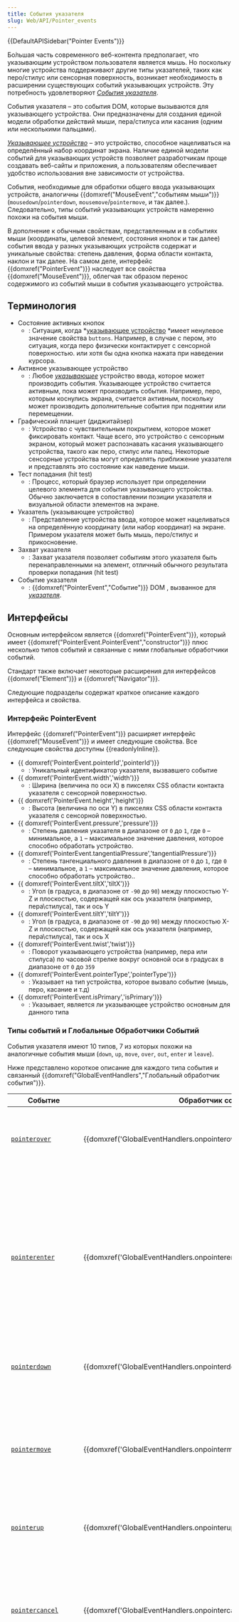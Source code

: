 ```yaml
---
title: События указателя
slug: Web/API/Pointer_events
---
```


{{DefaultAPISidebar("Pointer Events")}}

Бо́льшая часть современного веб-контента предполагает, что указывающим устройством пользователя является мышь. Но поскольку многие устройства поддерживают другие типы указателей, таких как перо/стилус или сенсорная поверхность, возникает необходимость в расширении существующих событий указывающих устройств. Эту потребность удовлетворяют _[События указателя](#term_pointer_event)_.

События указателя – это события DOM, которые вызываются для указывающего устройства. Они предназначены для создания единой модели обработки действий мыши, пера/стилуса или касания (одним или несколькими пальцами).

_[Указывающее устройство](#term_pointer) –_ это устройство, способное нацеливаться на определённый набор координат экрана. Наличие единой модели событий для указывающих устройств позволяет разработчикам проще создавать веб-сайты и приложения, а пользователям обеспечивает удобство использования вне зависимости от устройства.

События, необходимые для обработки общего ввода указывающих устройств, аналогичны {{domxref("MouseEvent","событиям мыши")}} (`mousedown`/`pointerdown`, `mousemove`/`pointermove`, и так далее.). Следовательно, типы событий указывающих устройств намеренно похожи на события мыши.

В дополнение к обычным свойствам, представленным и в событиях мыши (координаты, целевой элемент, состояния кнопок и так далее) события ввода у разных указывающих устройств содержат и уникальные свойства: степень давления, форма области контакта, наклон и так далее. На самом деле, интерфейс {{domxref("PointerEvent")}} наследует все свойства {{domxref("MouseEvent")}}, облегчая так образом перенос содержимого из событий мыши в события указывающего устройства.

## Терминология

- Состояние активных кнопок
  - : Ситуация, когда *[указывающее устройство](#term_pointer) *имеет ненулевое значение свойства `buttons`. Например, в случае с пером, это ситуация, когда перо физически контактирует с сенсорной поверхностью. или хотя бы одна кнопка нажата при наведении курсора.
- Активное указывающее устройство
  - : Любое _[указывающее](#term_pointer)_ устройство ввода, которое может производить события. Указывающее устройство считается активным, пока может производить события. Например, перо, которым коснулись экрана, считается активным, поскольку может производить дополнительные события при поднятии или перемещении.
- Графический планшет (диджитайзер)
  - : Устройство с чувствительным покрытием, которое может фиксировать контакт. Чаще всего, это устройство с сенсорным экраном, который может распознавать касания указывающего устройства, такого как перо, стилус или палец. Некоторые сенсорные устройства могут определять приближение указателя и представлять это состояние как наведение мыши.
- Тест попадания (hit test)
  - : Процесс, который браузер использует при определении целевого элемента для события указывающего устройства. Обычно заключается в сопоставлении позиции указателя и визуальной области элементов на экране.
- Указатель (указывающее устройство)
  - : Представление устройства ввода, которое может нацеливаться на определённую координату (или набор координат) на экране. Примером указателя может быть мышь, перо/стилус и прикосновение.
- Захват указателя
  - : Захват указателя позволяет событиям этого указателя быть перенаправленными на элемент, отличный обычного результата проверки попадания (hit test)
- Событие указателя
  - : {{domxref("PointerEvent","Событие")}} DOM , вызванное для _[указателя](#term_pointer)_.

## Интерфейсы

Основным интерфейсом является {{domxref("PointerEvent")}}, который имеет {{domxref("PointerEvent.PointerEvent","constructor")}} плюс несколько типов событий и связанные с ними глобальные обработчики событий.

Стандарт также включает некоторые расширения для интерфейсов {{domxref("Element")}} и {{domxref("Navigator")}}.

Следующие подразделы содержат краткое описание каждого интерфейса и свойства.

### Интерфейс PointerEvent

Интерфейс {{domxref("PointerEvent")}} расширяет интерфейс {{domxref("MouseEvent")}} и имеет следующие свойства. Все следующие свойства доступны {{readonlyInline}}.

- {{ domxref('PointerEvent.pointerId','pointerId')}}
  - : Уникальный идентификатор указателя, вызвавшего событие
- {{ domxref('PointerEvent.width','width')}}
  - : Ширина (величина по оси X) в пикселях CSS области контакта указателя с сенсорной поверхностью.
- {{ domxref('PointerEvent.height','height')}}
  - : Высота (величина по оси Y) в пикселях CSS области контакта указателя с сенсорной поверхностью.
- {{ domxref('PointerEvent.pressure','pressure')}}
  - : Степень давления указателя в диапазоне от `0` до `1`, где `0` – минимальное, а `1` – максимальное значение давления, которое способно обработать устройство.
- {{ domxref('PointerEvent.tangentialPressure','tangentialPressure')}}
  - : Степень тангенциального давления в диапазоне от `0` до `1`, где `0` – минимальное, а `1` – максимальное значение давления, которое способно обработать устройство..
- {{ domxref('PointerEvent.tiltX','tiltX')}}
  - : Угол (в градуса, в диапазоне от `-90` до `90`) между плоскостью Y-Z и плоскостью, содержащей как ось указателя (например, пера\стилуса), так и ось Y
- {{ domxref('PointerEvent.tiltY','tiltY')}}
  - : Угол (в градуса, в диапазоне от `-90` до `90`) между плоскостью X-Z и плоскостью, содержащей как ось указателя (например, пера\стилуса), так и ось X
- {{ domxref('PointerEvent.twist','twist')}}
  - : Поворот указывающего устройства (например, пера или стилуса) по часовой стрелке вокруг основной оси в градусах в диапазоне от `0` до `359`
- {{ domxref('PointerEvent.pointerType','pointerType')}}
  - : Указывает на тип устройства, которое вызвало событие (мышь, перо, касание и т.д)
- {{ domxref('PointerEvent.isPrimary','isPrimary')}}
  - : Указывает, является ли указывающее устройство основным для данного типа

### Типы событий и Глобальные Обработчики Событий

События указателя имеют 10 типов, 7 из которых похожи на аналогичные события мыши (`down`, `up`, `move`, `over`, `out`, `enter` и `leave`).

Ниже представлено короткое описание для каждого типа события и связанный {{domxref("GlobalEventHandlers","Глобальный обработчик события")}}.

| Событие                                                       | Обработчик события                                                             | Описание                                                                                                                                                                                                                                                                                                                                                 |
| ------------------------------------------------------------  | ------------------------------------------------------------------------------ | -------------------------------------------------------------------------------------------------------------------------------------------------------------------------------------------------------------------------------------------------------------------------------------------------------------------------------------------------------- |
| [`pointerover`](/ru/docs/Web/Events/pointerover)              | {{domxref('GlobalEventHandlers.onpointerover','onpointerover')}}               | Вызывается, когда указатель появляется в пределах элемента (его [теста попадания](#term_hit_test)).                                                                                                                                                                                                                                                      |
| [`pointerenter`](/ru/docs/Web/Events/pointerenter)            | {{domxref('GlobalEventHandlers.onpointerenter','onpointerenter')}}             | Вызывается, когда указатель перемещается в пределы элемента (его [теста попадания](#term_hit_test)) или одного из его потомков, в том числе в результате события `pointerdown` с устройства, которе не поддерживает наведение "hover" (смотрите `pointerdown`).                                                                                          |
| [`pointerdown`](/ru/docs/Web/Events/pointerdown)              | {{domxref('GlobalEventHandlers.onpointerdown','onpointerdown')}}               | Вызывается, когда указатель принимает состояние активных кнопок.                                                                                                                                                                                                                                                                                         |
| [`pointermove`](/ru/docs/Web/Events/pointermove)              | {{domxref('GlobalEventHandlers.onpointermove','onpointermove')}}               | Вызывается, когда изменяются координаты указателя. Это событие также используется, если изменение состояния указателя нельзя сообщить с помощью других событий.                                                                                                                                                                                          |
| [`pointerup`](/ru/docs/Web/Events/pointerup)                  | {{domxref('GlobalEventHandlers.onpointerup','onpointerup')}}                   | Вызывается, когда указатель теряет состояние _активных кнопок_.                                                                                                                                                                                                                                                                                          |
| [`pointercancel`](/ru/docs/Web/Events/pointercancel)          | {{domxref('GlobalEventHandlers.onpointercancel','onpointercancel')}}           | Браузер вызывает это событие, если приходит к выводу, что указывающее устройство больше не сможет генерировать события (например, если устройство деактивировано).                                                                                                                                                                                       |
| [`pointerout`](/ru/docs/Web/Events/pointerout)                | {{domxref('GlobalEventHandlers.onpointerout','onpointerout')}}                 | Вызывается по нескольким причинам, в том числе: когда указывающее устройство перемещается за пределы элемента (его [теста попадания](#term_hit_test)); запуск события pointerup для устройства, которое не поддерживает наведение "hover"; после запуска события `pointercancel`; когда перо покидает область обнаружения планшетом наведения указателя. |
| [`pointerleave`](/ru/docs/Web/Events/pointerleave)            | {{domxref('GlobalEventHandlers.onpointerleave','onpointerleave')}}             | Вызывается, когда указывающее устройство перемещается за пределы элемента (его [теста попадания](#term_hit_test)). Для устройств, подобных перу, это событие вызывается, когда перо покидает область обнаружения планшетом наведения указателя.                                                                                                          |
| [`gotpointercapture`](/ru/docs/Web/Events/gotpointercapture)  | {{domxref('GlobalEventHandlers.ongotpointercapture','ongotpointercapture')}}   | Вызывается, когда элемент получает захват указывающего устройства.                                                                                                                                                                                                                                                                                       |
| [`lostpointercapture`](/ru/docs/Web/Events/lostpointercapture) | {{domxref('GlobalEventHandlers.onlostpointercapture','onlostpointercapture')}} | Запускается после того, как указывающее устройство потеряло захват.                                                                                                                                                                                                                                                                                      |

### Расширения элемента

Существует три расширения интерфейса {{domxref("Element")}}:

- {{domxref("Element.setPointerCapture()","setPointerCapture()")}}
  - : Определяет определённый элемент в качестве цели захвата для будущих событий указателя.
- {{domxref("Element.releasePointerCapture()","releasePointerCapture()")}}
  - : Этот метод освобождает (прекращает) захватывание указывающим устройством, которое ранее было установлено для определённого события указателя.

### Расширение навигатора

Свойство {{domxref("Navigator.maxTouchPoints")}} используется для определения максимального количества одновременных точек касания, которые поддерживаются в каждый момент времени.

## Примеры

Этот раздел содержит примеры базового использования интерфейсов событий указывающего устройства.

### Назначение обработчиков событий

В этом примере определённому элементу назначаются обработчики каждого типа события.

```html
<html>
  <script>
    function over_handler(event) {}
    function enter_handler(event) {}
    function down_handler(event) {}
    function move_handler(event) {}
    function up_handler(event) {}
    function cancel_handler(event) {}
    function out_handler(event) {}
    function leave_handler(event) {}
    function gotcapture_handler(event) {}
    function lostcapture_handler(event) {}

    function init() {
      var el = document.getElementById("target");
      // Register pointer event handlers
      el.onpointerover = over_handler;
      el.onpointerenter = enter_handler;
      el.onpointerdown = down_handler;
      el.onpointermove = move_handler;
      el.onpointerup = up_handler;
      el.onpointercancel = cancel_handler;
      el.onpointerout = out_handler;
      el.onpointerleave = leave_handler;
      el.gotpointercapture = gotcapture_handler;
      el.lostpointercapture = lostcapture_handler;
    }
  </script>
  <body onload="init();">
    <div id="target">Touch me ...</div>
  </body>
</html>
```

### Свойства события

Этот пример демонстрирует доступ ко всем свойствам события касания.

```html
<html>
  <script>
    var id = -1;

    function process_id(event) {
      // Обработка этого события на основе идентификатора события
    }
    function process_mouse(event) {
      // Обработка события мыши
    }
    function process_pen(event) {
      // Обработка события пера
    }
    function process_touch(event) {
      // Обработка события касания
    }
    function process_tilt(tiltX, tiltY) {
      // Обработчик данных наклона
    }
    function process_pressure(pressure) {
      // Обработчик давления
    }
    function process_non_primary(event) {
      // Не основной обработчик
    }

    function down_handler(ev) {
      // Вычислить область контакта точки касания
      var area = ev.width * ev.height;

      // Сравнить сохранённый ID с ID данного события и соответствующим образом обработать
      if (id == ev.identifier) process_id(ev);

      // Вызвать обработчик нужного типа указателя
      switch (ev.pointerType) {
        case "mouse":
          process_mouse(ev);
          break;
        case "pen":
          process_pen(ev);
          break;
        case "touch":
          process_touch(ev);
          break;
        default:
          console.log("pointerType " + ev.pointerType + " is Not suported");
      }

      // Вызвать обработчик наклона
      if (ev.tiltX != 0 && ev.tiltY != 0) process_tilt(ev.tiltX, ev.tiltY);

      // Вызвать обработчик давления
      process_pressure(ev.pressure);

      // Если это события не является основным, то вызвать не основной обработчик
      if (!ev.isPrimary) process_non_primary(ev);
    }

    function init() {
      var el = document.getElementById("target");
      // Назначение обработчика события "pointerdown"
      el.onpointerdown = down_handler;
    }
  </script>
  <body onload="init();">
    <div id="target">Touch me ...</div>
  </body>
</html>
```

## Определение Основного Указателя

В некоторых сценариях может быть несколько указывающих устройств (например, устройство с сенсорным экраном и мышкой) или указывающее устройство, поддерживающее несколько контактных точек (например, сенсорный экран, который поддерживает касания несколькими пальцами). Приложение может использовать свойство {{domxref("PointerEvent.isPrimary","isPrimary")}} для определения главного указателя среди набора активных точек каждого указателя. Если будет решено поддерживать только основной указатель, в приложении можно игнорировать все события указателя, не являющегося главным.

У мышки может только один указатель, поэтому он всегда будет главным. Для сенсорного ввода указатель считается главным, если при этом нет других активных касаний. Для ввода пером или стилусом, указатель считается главным, если при этом нет касаний другими перьями.

## Определение состояний кнопок

Некоторые указывающие устройства, такие как мышь или перо, поддерживают несколько кнопок, и эти кнопки могут нажиматься одновременно. Например, нажатие кнопки, когда другая кнопка на устройстве уже нажата.

Для определения состояния нажатия кнопки, события указателя используют свойства {{domxref("MouseEvent.button","button")}} и {{domxref("MouseEvent.buttons","buttons")}} интерфейса {{domxref("MouseEvent")}}, от которого наследуется от{{domxref("PointerEvent")}}.

В следующей таблице приведены значения `button` и `buttons` для различных состояний кнопок устройства.

| Состояние кнопок устройства                                                                               | button | buttons |
| --------------------------------------------------------------------------------------------------------- | ------ | ------- |
| С последнего события не было ни нажатия кнопок, ни касания пера                                           | `-1`   | —       |
| Мышь перемещается без нажатых кнопок. Перо перемещается над планшетом в режиме "hover" без нажатых кнопок | —      | `0`     |
| Левая кнопка мыши, Касание пальцем, Касание пером                                                         | `0`    | `1`     |
| Средняя кнопка мыши                                                                                       | `1`    | `4`     |
| Правая кнопка мыши, Кнопка пера                                                                           | `2`    | `2`     |
| Кнопка мыши X1 (назад)                                                                                    | `3`    | `8`     |
| Кнопка мыши X2 (вперёд)                                                                                   | `4`    | `16`    |
| Кнопка пера "ластик"                                                                                      | `5`    | `32`    |

> [!NOTE]
> Свойство `button` указывает на изменение состояния кнопки. Однако, как и в случае с касанием, когда одно событие влечёт за собой ещё несколько событий, все они имеют одинаковое значение.

## Pointer capture

Pointer capture allows events for a particular {{domxref("PointerEvent","pointer event")}} to be re-targeted to a particular element instead of the normal [hit test](#term_hit_test) at a pointer's location. This can be used to ensure that an element continues to receive pointer events even if the pointer device's contact moves off the element (for example by scrolling).

The following example shows pointer capture being set on an element.

```html
<html>
  <script>
    function downHandler(ev) {
      let el = document.getElementById("target");
      // Element 'target' will receive/capture further events
      el.setPointerCapture(ev.pointerId);
    }

    function init() {
      let el = document.getElementById("target");
      el.onpointerdown = downHandler;
    }
  </script>
  <body onload="init();">
    <div id="target">Touch me ...</div>
  </body>
</html>
```

The following example shows a pointer capture being released (when a [`pointercancel`](/ru/docs/Web/Events/pointercancel) event occurs. The browser does this automatically when a [`pointerup`](/ru/docs/Web/Events/pointerup) or [`pointercancel`](/ru/docs/Web/Events/pointercancel) event occurs.

```html
<html>
  <script>
    function downHandler(ev) {
      let el = document.getElementById("target");
      // Element "target" will receive/capture further events
      el.setPointerCapture(ev.pointerId);
    }

    function cancelHandler(ev) {
      let el = document.getElementById("target");
      // Release the pointer capture
      el.releasePointerCapture(ev.pointerId);
    }

    function init() {
      let el = document.getElementById("target");
      // Register pointerdown and pointercancel handlers
      el.onpointerdown = downHandler;
      el.onpointercancel = cancelHandler;
    }
  </script>
  <body onload="init();">
    <div id="target">Touch me ...</div>
  </body>
</html>
```

## touch-action CSS property

The {{cssxref("touch-action")}} CSS property is used to specify whether or not the browser should apply its default (_native_) touch behavior (such as zooming or panning) to a region. This property may be applied to all elements except: non-replaced inline elements, table rows, row groups, table columns, and column groups.

A value of `auto` means the browser is free to apply its default touch behavior (to the specified region) and the value of `none` disables the browser's default touch behavior for the region. The values `pan-x` and `pan-y`, mean that touches that begin on the specified region are only for horizontal and vertical scrolling, respectively. The value `manipulation` means the browser may consider touches that begin on the element are only for scrolling and zooming.

In the following example, the browser's default touch behavior is disabled for the `div` element.

```html
<html>
  <body>
    <div style="touch-action:none;">Can't touch this ...</div>
  </body>
</html>
```

In the following example, default touch behavior is disabled for some `button` elements.

```css
button#tiny {
  touch-action: none;
}
```

In the following example, when the `target` element is touched, it will only pan in the horizontal direction.

```css
#target {
  touch-action: pan-x;
}
```

## Compatibility with mouse events

Although the pointer event interfaces enable applications to create enhanced user experiences on pointer enabled devices, the reality is the vast majority of today's web content is designed to only work with mouse input. Consequently, even if a browser supports pointer events, the browser must still process mouse events so content that assumes mouse-only input will work as is without direct modification. Ideally, a pointer enabled application does not need to explicitly handle mouse input. However, because the browser must process mouse events, there may be some compatibility issues that need to be handled. This section contains information about pointer event and mouse event interaction and the ramifications for application developers.

The browser _may map generic pointer input to mouse events for compatibility with mouse-based content_. This mapping of events is called _compatibility mouse events_. Authors can prevent the production of certain compatibility mouse events by canceling the pointerdown event but note that:

- Mouse events can only be prevented when the pointer is down.
- Hovering pointers (e.g. a mouse with no buttons pressed) cannot have their mouse events prevented.
- The `mouseover`, `mouseout`, `mouseenter`, and `mouseleave` events are never prevented (even if the pointer is down).

## Best practices

Here are some _best practices_ to consider when using pointer events:

- Minimize the amount of work performed in event handlers.
- Add the event handlers to a specific target element (rather than the entire document or nodes higher up in the document tree).
- The target element (node) should be large enough to accommodate the largest contact surface area (typically a finger touch). If the target area is too small, touching it could result in firing other events for adjacent elements.

## Спецификации

{{Specifications}}

## Совместимость с браузерами

{{Compat}}

## Demos and examples

- [Touch/pointer tests and demos (by Patrick H. Lauke)](http://patrickhlauke.github.io/touch/)

## Community

- [Pointer Events Working Group](https://github.com/w3c/pointerevents)
- [Mail list](http://lists.w3.org/Archives/Public/public-pointer-events/)
- [W3C #pointerevents IRC channel](irc://irc.w3.org:6667/)

## Related topics and resources

- [Touch Events Standard](http://www.w3.org/TR/touch-events/)
